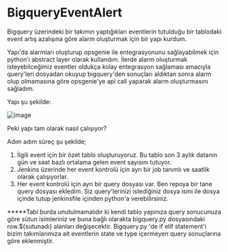 # BigqueryEventAlert

Bigquery üzerindeki bir takımın yaptığıkları eventlerin tutulduğu bir tablodaki event artış azalışına göre alarm oluşturmak için bir yapı kurdum. 

 Yapı'da alarmları oluşturup opsgenie ile entegrasyonunu sağlayabilmek için python'ı abstract layer olarak kullandım. İlerde alarm oluşturmak isteyebilceğimiz eventler oldukça kolay entegrasyon sağlaması amacıyla query'leri dosyadan okuyup bigquery'den sonuçları aldıktan sonra alarm olup olmamasına göre opsgenie'ye api call yaparak alarm oluşturmasını sağladım.
 
 Yapı şu şekilde:
 
![image](https://user-images.githubusercontent.com/6206561/146657957-9ce620e4-5cab-40ec-a8f1-eeb57d555783.png)

Peki yapı tam olarak nasıl çalışıyor? 

Adım adım süreç şu şekilde;

1) İlgili event için bir özet tablo oluşturuyoruz. Bu tablo son 3 aylık datanın gün ve saat bazlı  ortalama gelen event sayısını tutuyor. 
2) Jenkins üzerinde her event kontrolü için ayrı bir job tanımlı ve saatlik olarak çalışıyorlar.
3) Her event kontrolü için ayrı bir query dosyası var. Ben repoya bir tane query dosyası ekledim. Siz query'lerinizi istediğiniz dosya ismi ile dosya içinde tutup jenkinsfile içinden python'a verebilirsiniz.


*****Tabi burda unutulmamalıdır ki kendi tablo yapınıza query sonucunuza  göre sütun isimleriniz ve buna bağlı olarakta bigquery.py dosyasındaki row.${sutunadı} alanları değişecektir. Bigquery.py 'de if elif statement'i bizim takımlarımıza ait eventlerin state ve type içermeyen query sonuçlarına göre eklenmiştir. 

